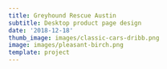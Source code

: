 ```yaml
---
title: Greyhound Rescue Austin
subtitle: Desktop product page design
date: '2018-12-18'
thumb_image: images/classic-cars-dribb.png
image: images/pleasant-birch.png
template: project
---
```

